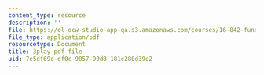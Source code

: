 ```yaml
---
content_type: resource
description: ''
file: https://ol-ocw-studio-app-qa.s3.amazonaws.com/courses/16-842-fundamentals-of-systems-engineering-fall-2015/7e5df69ddf0c985790d8181c280d39e2_aiSpEUZzP0A.pdf
file_type: application/pdf
resourcetype: Document
title: 3play pdf file
uid: 7e5df69d-df0c-9857-90d8-181c280d39e2
---
```

